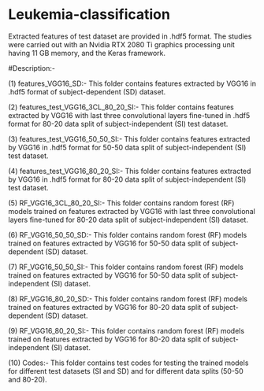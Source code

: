 # Leukemia-classification
Extracted features of test dataset are provided in .hdf5 format.
The studies were carried out with an Nvidia RTX 2080 Ti graphics processing unit having 11 GB memory, and the Keras framework.

#Description:-

(1) features_VGG16_SD:- This folder contains features extracted by VGG16 in .hdf5 format of subject-dependent (SD) dataset.

(2) features_test_VGG16_3CL_80_20_SI:- This folder contains features extracted by VGG16 with last three convolutional layers fine-tuned in .hdf5 format for 80-20 data split of subject-independent (SI) test dataset.

(3) features_test_VGG16_50_50_SI:- This folder contains features extracted by VGG16 in .hdf5 format for 50-50 data split of subject-independent (SI) test dataset.

(4) features_test_VGG16_80_20_SI:- This folder contains features extracted by VGG16 in .hdf5 format for 80-20 data split of subject-independent (SI) test dataset.

(5) RF_VGG16_3CL_80_20_SI:- This folder contains random forest (RF) models trained on features extracted by VGG16 with last three convolutional layers fine-tuned for 80-20 data split of subject-independent (SI) dataset.

(6) RF_VGG16_50_50_SD:- This folder contains random forest (RF) models trained on features extracted by VGG16 for 50-50 data split of subject-dependent (SD) dataset.

(7) RF_VGG16_50_50_SI:- This folder contains random forest (RF) models trained on features extracted by VGG16 for 50-50 data split of subject-independent (SI) dataset.

(8) RF_VGG16_80_20_SD:- This folder contains random forest (RF) models trained on features extracted by VGG16 for 80-20 data split of subject-dependent (SD) dataset.

(9) RF_VGG16_80_20_SI:- This folder contains random forest (RF) models trained on features extracted by VGG16 for 80-20 data split of subject-independent (SI) dataset.

(10) Codes:- This folder contains test codes for testing the trained models for different test datasets (SI and SD) and for different data splits (50-50 and 80-20).
